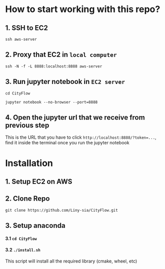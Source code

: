# How to start working with this repo?

## 1. SSH to EC2

```ssh aws-server```

## 2. Proxy that EC2 in `local computer`

```ssh -N -f -L 8888:localhost:8888 aws-server```


## 3. Run jupyter notebook in `EC2 server`

```cd CityFlow```

```jupyter notebook --no-browser --port=8888```


## 4. Open the jupyter url that we receive from previous step 

This is the URL that you have to click ```http://localhost:8888/?token=...```, find it inside the terminal once you run the jupyter notebook




# Installation

## 1. Setup EC2 on AWS

## 2. Clone Repo

```git clone https://github.com/Liny-sia/CityFlow.git```

## 3. Setup anaconda
#### 3.1 ```cd CityFlow```

#### 3.2 ```./install.sh```
This script will install all the required library (cmake, wheel, etc) 
